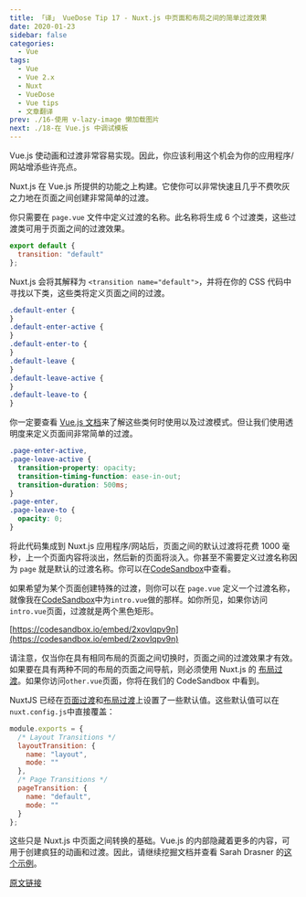 ```yaml
---
title: 「译」 VueDose Tip 17 - Nuxt.js 中页面和布局之间的简单过渡效果
date: 2020-01-23
sidebar: false
categories:
  - Vue
tags:
  - Vue
  - Vue 2.x
  - Nuxt
  - VueDose
  - Vue tips
  - 文章翻译
prev: ./16-使用 v-lazy-image 懒加载图片
next: ./18-在 Vue.js 中调试模板
---
```


Vue.js 使动画和过渡非常容易实现。因此，你应该利用这个机会为你的应用程序/网站增添些许亮点。

Nuxt.js 在 Vue.js 所提供的功能之上构建。它使你可以非常快速且几乎不费吹灰之力地在页面之间创建非常简单的过渡。

你只需要在 `page.vue` 文件中定义过渡的名称。此名称将生成 6 个过渡类，这些过渡类可用于页面之间的过渡效果。

```js
export default {
  transition: "default"
};
```

Nuxt.js 会将其解释为 `<transition name="default">`，并将在你的 CSS 代码中寻找以下类，这些类将定义页面之间的过渡。

```css
.default-enter {
}
.default-enter-active {
}
.default-enter-to {
}
.default-leave {
}
.default-leave-active {
}
.default-leave-to {
}
```

你一定要查看 [Vue.js 文档](https://vuejs.org/v2/guide/transitions.html#Transition-Classes)来了解这些类何时使用以及过渡模式。但让我们使用透明度来定义页面间非常简单的过渡。

```css
.page-enter-active,
.page-leave-active {
  transition-property: opacity;
  transition-timing-function: ease-in-out;
  transition-duration: 500ms;
}
.page-enter,
.page-leave-to {
  opacity: 0;
}
```

将此代码集成到 Nuxt.js 应用程序/网站后，页面之间的默认过渡将花费 1000 毫秒，上一个页面内容将淡出，然后新的页面将淡入。你甚至不需要定义过渡名称因为 `page` 就是默认的过渡名称。你可以在[CodeSandbox](https://codesandbox.io/embed/2xovlqpv9n)中查看。

如果希望为某个页面创建特殊的过渡，则你可以在 `page.vue` 定义一个过渡名称，就像我在[CodeSandbox](https://codesandbox.io/embed/2xovlqpv9n)中为`intro.vue`做的那样。如你所见，如果你访问`intro.vue`页面，过渡就是两个黑色矩形。

[https://codesandbox.io/embed/2xovlqpv9n](https://codesandbox.io/embed/2xovlqpv9n)

请注意，仅当你在具有相同布局的页面之间切换时，页面之间的过渡效果才有效。如果要在具有两种不同的布局的页面之间导航，则必须使用 Nuxt.js 的 [布局过渡](https://nuxtjs.org/api/configuration-transition#the-layouttransition-property)。如果你访问`other.vue`页面，你将在我们的 CodeSandbox 中看到。

NuxtJS 已经在[页面过渡]()和[布局过渡]()上设置了一些默认值。这些默认值可以在`nuxt.config.js`中直接覆盖：

```js
module.exports = {
  /* Layout Transitions */
  layoutTransition: {
    name: "layout",
    mode: ""
  },
  /* Page Transitions */
  pageTransition: {
    name: "default",
    mode: ""
  }
};
```

这些只是 Nuxt.js 中页面之间转换的基础。Vue.js 的内部隐藏着更多的内容，可用于创建疯狂的动画和过渡。因此，请继续挖掘文档并查看 Sarah Drasner 的[这个示例](https://github.com/sdras/page-transitions-travelapp)。

[原文链接](https://vuedose.tips/tips/simple-transition-effect-between-pages-and-layouts-in-nuxt-js)
